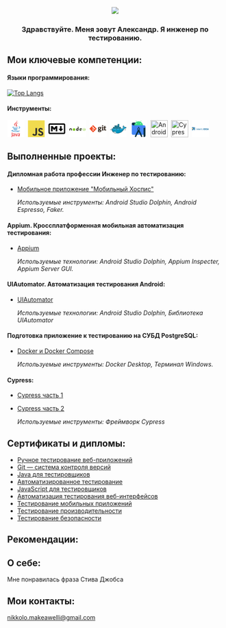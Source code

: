 
<div id="header" align="center">
  <img src="https://media.giphy.com/media/v1.Y2lkPTc5MGI3NjExejRrdHdmZ3o2YjlvNzNldzV1cXZ1c3B4Y3Fwb2x5MW1rcGRhOHI4OSZlcD12MV9pbnRlcm5hbF9naWZfYnlfaWQmY3Q9Zw/1GEATImIxEXVR79Dhk/giphy.gif"/>

  ### Здравствуйте. Меня зовут Александр. Я инженер по тестированию.
  
</div>

## Мои ключевые компетенции:

#### Языки программирования:

[![Top Langs](https://github-readme-stats.vercel.app/api/top-langs/?username=Plushcake&layout=pie&theme=vision-friendly-dark&langs_count=10&hide=php,kotlin,hack,scss,dockerfile,plsql,batchfile)](https://github.com/anuraghazra/github-readme-stats)

#### Инструменты:
<div>
  <img src="https://github.com/devicons/devicon/blob/master/icons/java/java-original-wordmark.svg" title="Java" alt="Java" width="40" height="40"/>&nbsp;
  <img src="https://github.com/devicons/devicon/blob/master/icons/javascript/javascript-original.svg" title="JavaScript" alt="JavaScript" width="40" height="40"/>&nbsp;
  <img src="https://github.com/devicons/devicon/blob/master/icons/markdown/markdown-original.svg" title="Markdown" **alt="Git" width="40" height="40"/>&nbsp;
  <img src="https://github.com/devicons/devicon/blob/master/icons/nodejs/nodejs-original-wordmark.svg" title="NodeJS" alt="NodeJS" width="40" height="40"/>&nbsp;
  <img src="https://github.com/devicons/devicon/blob/master/icons/git/git-original-wordmark.svg" title="Git" **alt="Git" width="40" height="40"/>&nbsp;
  <img src="https://github.com/devicons/devicon/blob/master/icons/docker/docker-original.svg" title="Docker" **alt="Git" width="40" height="40"/>&nbsp;
  <img src="https://github.com/devicons/devicon/blob/master/icons/androidstudio/androidstudio-original.svg" title="AndroidStudio" **alt="Git" width="40" height="40"/>&nbsp;
  <img src="https://developer.android.com/static/images/training/testing/espresso.png" title="AndroidEspresso" **alt="Git" width="40" height="40"/>&nbsp;
  <img src="https://www.cypress.io/_astro/navbar-brand.0d71ff96.svg" title="Cypress" **alt="Git" width="40" height="40"/>&nbsp;
  <img src="https://github.com/devicons/devicon/blob/master/icons/intellij/intellij-original-wordmark.svg" title="IntelliJ" **alt="Git" width="40" height="40"/>&nbsp;
</div>

## Выполненные проекты:

#### Дипломная работа профессии Инженер по тестированию: 
* [Мобильное приложение "Мобильный Хоспис"](https://github.com/Plushcake/Diploma-project-on-the-profession-Test-Engineer-)
  
  *Используемые инструменты: Android Studio Dolphin, Android Espresso, Faker.*

#### Appium. Кроссплатформенная мобильная автоматизация тестирования:

* [Appium](https://github.com/Plushcake/Appium)

  *Используемые технологии: Android Studio Dolphin, Appium Inspecter, Appium Server GUI.*

#### UIAutomator. Автоматизация тестирования Android:

* [UIAutomator](https://github.com/Plushcake/Automator)

  *Используемые технологии: Android Studio Dolphin, Библиотека UIAutomator*

  
#### Подготовка приложение к тестированию на СУБД PostgreSQL:

* [Docker и Docker Compose](https://github.com/Plushcake/Docker)

  *Используемые инструменты: Docker Desktop, Терминал Windows.*

#### Cypress:

* [Cypress часть 1](https://github.com/Plushcake/7.6.-Cypress-1)
  
* [Cypress часть 2](https://github.com/Plushcake/-7.7.-Cypress-2)

  *Используемые инструменты: Фреймворк Cypress*

## Сертификаты и дипломы:
* [Ручное тестирование веб-приложений](https://github.com/Plushcake/Certificates/blob/main/%D0%A0%D1%83%D1%87%D0%BD%D0%BE%D0%B5%20%D1%82%D0%B5%D1%81%D1%82%D0%B8%D1%80%D0%BE%D0%B2%D0%B0%D0%BD%D0%B8%D0%B5%20%D0%B2%D0%B5%D0%B1-%D0%BF%D1%80%D0%B8%D0%BB%D0%BE%D0%B6%D0%B5%D0%BD%D0%B8%D0%B9.pdf) 
* [Git — система контроля версий](https://github.com/Plushcake/Certificates/blob/main/Git%20%E2%80%94%20%D1%81%D0%B8%D1%81%D1%82%D0%B5%D0%BC%D0%B0%20%D0%BA%D0%BE%D0%BD%D1%82%D1%80%D0%BE%D0%BB%D1%8F%20%D0%B2%D0%B5%D1%80%D1%81%D0%B8%D0%B9.pdf)
* [Java для тестировщиков](https://github.com/Plushcake/Certificates/blob/main/JavaScript%20%D0%B4%D0%BB%D1%8F%20%D1%82%D0%B5%D1%81%D1%82%D0%B8%D1%80%D0%BE%D0%B2%D1%89%D0%B8%D0%BA%D0%BE%D0%B2.pdf)
* [Автоматизированное тестирование](https://github.com/Plushcake/Certificates/blob/main/%D0%90%D0%B2%D1%82%D0%BE%D0%BC%D0%B0%D1%82%D0%B8%D0%B7%D0%B8%D1%80%D0%BE%D0%B2%D0%B0%D0%BD%D0%BD%D0%BE%D0%B5%20%D1%82%D0%B5%D1%81%D1%82%D0%B8%D1%80%D0%BE%D0%B2%D0%B0%D0%BD%D0%B8%D0%B5.pdf)
* [JavaScript для тестировщиков](https://github.com/Plushcake/Certificates/blob/main/JavaScript%20%D0%B4%D0%BB%D1%8F%20%D1%82%D0%B5%D1%81%D1%82%D0%B8%D1%80%D0%BE%D0%B2%D1%89%D0%B8%D0%BA%D0%BE%D0%B2.pdf)
* [Автоматизация тестирования веб-интерфейсов](https://github.com/Plushcake/Certificates/blob/main/%D0%90%D0%B2%D1%82%D0%BE%D0%BC%D0%B0%D1%82%D0%B8%D0%B7%D0%B0%D1%86%D0%B8%D1%8F%20%D1%82%D0%B5%D1%81%D1%82%D0%B8%D1%80%D0%BE%D0%B2%D0%B0%D0%BD%D0%B8%D1%8F%20%D0%B2%D0%B5%D0%B1-%D0%B8%D0%BD%D1%82%D0%B5%D1%80%D1%84%D0%B5%D0%B9%D1%81%D0%BE%D0%B2.pdf)
* [Тестирование мобильных приложений](https://github.com/Plushcake/Certificates/blob/main/%D0%A2%D0%B5%D1%81%D1%82%D0%B8%D1%80%D0%BE%D0%B2%D0%B0%D0%BD%D0%B8%D0%B5%20%D0%BC%D0%BE%D0%B1%D0%B8%D0%BB%D1%8C%D0%BD%D1%8B%D1%85%20%D0%BF%D1%80%D0%B8%D0%BB%D0%BE%D0%B6%D0%B5%D0%BD%D0%B8%D0%B9.pdf)
* [Тестирование производительности](https://github.com/Plushcake/Certificates/blob/main/%D0%A2%D0%B5%D1%81%D1%82%D0%B8%D1%80%D0%BE%D0%B2%D0%B0%D0%BD%D0%B8%D0%B5%20%D0%BF%D1%80%D0%BE%D0%B8%D0%B7%D0%B2%D0%BE%D0%B4%D0%B8%D1%82%D0%B5%D0%BB%D1%8C%D0%BD%D0%BE%D1%81%D1%82%D0%B8.pdf)
* [Тестирование безопасности](https://github.com/Plushcake/Certificates/blob/main/%D0%A2%D0%B5%D1%81%D1%82%D0%B8%D1%80%D0%BE%D0%B2%D0%B0%D0%BD%D0%B8%D0%B5%20%D0%B1%D0%B5%D0%B7%D0%BE%D0%BF%D0%B0%D1%81%D0%BD%D0%BE%D1%81%D1%82%D0%B8.pdf)

## Рекомендации:


## О себе:
Мне понравилась фраза Стива Джобса

## Мои контакты:
nikkolo.makeawelli@gmail.com
